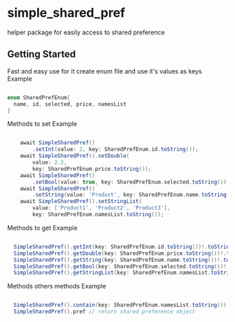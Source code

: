 # simple_shared_pref

helper package for easily access to shared preference

## Getting Started

Fast and easy use for it create enum file and use it's values as keys
Example
```groovy

enum SharedPrefEnum{
  name, id, selected, price, namesList
}

```

Methods to set
Example
```groovy

    await SimpleSharedPref()
        .setInt(value: 2, key: SharedPrefEnum.id.toString());
    await SimpleSharedPref().setDouble(
        value: 2.2,
        key: SharedPrefEnum.price.toString());
    await SimpleSharedPref()
        .setBool(value: true, key: SharedPrefEnum.selected.toString());
    await SimpleSharedPref()
        .setString(value: 'Product', key: SharedPrefEnum.name.toString());
    await SimpleSharedPref().setStringList(
        value: ['Product1', 'Product2', 'Product3'],
        key: SharedPrefEnum.namesList.toString());

```

Methods to get
Example
```groovy

  SimpleSharedPref().getInt(key: SharedPrefEnum.id.toString())!.toString();
  SimpleSharedPref().getDouble(key: SharedPrefEnum.price.toString())!.toString();
  SimpleSharedPref().getString(key: SharedPrefEnum.name.toString())!.toString();
  SimpleSharedPref().getBool(key: SharedPrefEnum.selected.toString())!.toString();
  SimpleSharedPref().getStringList(key: SharedPrefEnum.namesList.toString())!.toString();

```

Methods others methods
Example
```groovy

  SimpleSharedPref().contain(key: SharedPrefEnum.namesList.toString());
  SimpleSharedPref().pref // return shared preference object 

```
